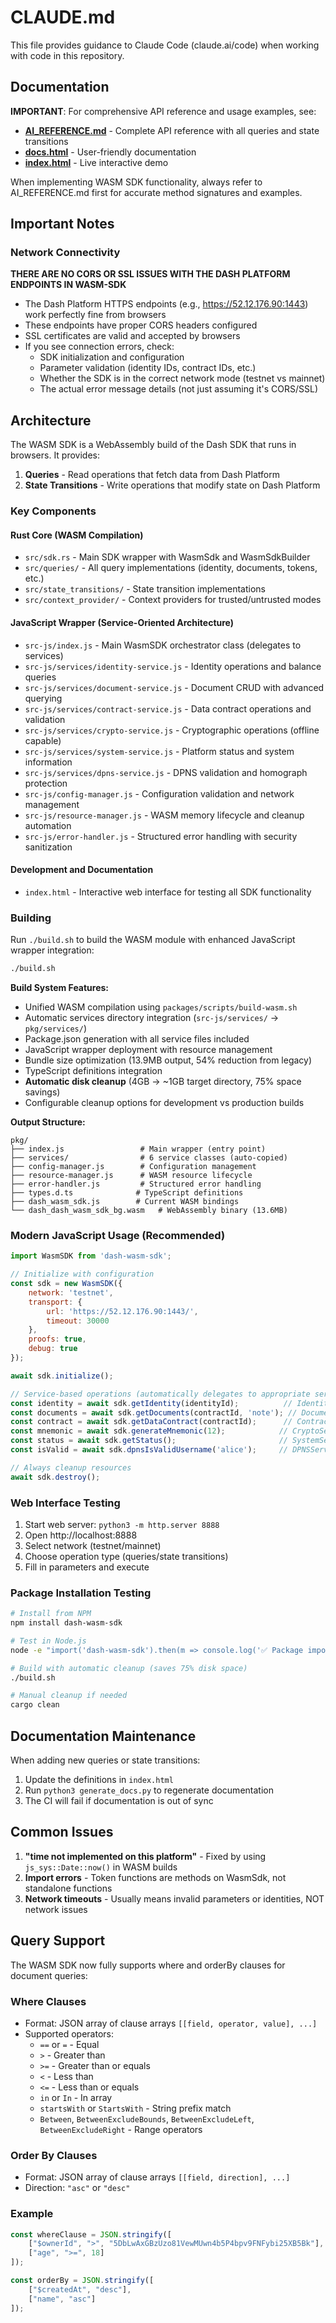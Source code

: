 # CLAUDE.md

This file provides guidance to Claude Code (claude.ai/code) when working with code in this repository.

## Documentation

**IMPORTANT**: For comprehensive API reference and usage examples, see:
- **[AI_REFERENCE.md](AI_REFERENCE.md)** - Complete API reference with all queries and state transitions
- **[docs.html](docs.html)** - User-friendly documentation
- **[index.html](index.html)** - Live interactive demo

When implementing WASM SDK functionality, always refer to AI_REFERENCE.md first for accurate method signatures and examples.

## Important Notes

### Network Connectivity
**THERE ARE NO CORS OR SSL ISSUES WITH THE DASH PLATFORM ENDPOINTS IN WASM-SDK**
- The Dash Platform HTTPS endpoints (e.g., https://52.12.176.90:1443) work perfectly fine from browsers
- These endpoints have proper CORS headers configured
- SSL certificates are valid and accepted by browsers
- If you see connection errors, check:
  - SDK initialization and configuration
  - Parameter validation (identity IDs, contract IDs, etc.)  
  - Whether the SDK is in the correct network mode (testnet vs mainnet)
  - The actual error message details (not just assuming it's CORS/SSL)

## Architecture

The WASM SDK is a WebAssembly build of the Dash SDK that runs in browsers. It provides:

1. **Queries** - Read operations that fetch data from Dash Platform
2. **State Transitions** - Write operations that modify state on Dash Platform

### Key Components

#### Rust Core (WASM Compilation)
- `src/sdk.rs` - Main SDK wrapper with WasmSdk and WasmSdkBuilder
- `src/queries/` - All query implementations (identity, documents, tokens, etc.)
- `src/state_transitions/` - State transition implementations
- `src/context_provider/` - Context providers for trusted/untrusted modes

#### JavaScript Wrapper (Service-Oriented Architecture)
- `src-js/index.js` - Main WasmSDK orchestrator class (delegates to services)
- `src-js/services/identity-service.js` - Identity operations and balance queries  
- `src-js/services/document-service.js` - Document CRUD with advanced querying
- `src-js/services/contract-service.js` - Data contract operations and validation
- `src-js/services/crypto-service.js` - Cryptographic operations (offline capable)
- `src-js/services/system-service.js` - Platform status and system information
- `src-js/services/dpns-service.js` - DPNS validation and homograph protection
- `src-js/config-manager.js` - Configuration validation and network management
- `src-js/resource-manager.js` - WASM memory lifecycle and cleanup automation
- `src-js/error-handler.js` - Structured error handling with security sanitization

#### Development and Documentation
- `index.html` - Interactive web interface for testing all SDK functionality

### Building

Run `./build.sh` to build the WASM module with enhanced JavaScript wrapper integration:

```bash
./build.sh
```

**Build System Features:**
- Unified WASM compilation using `packages/scripts/build-wasm.sh`  
- Automatic services directory integration (`src-js/services/` → `pkg/services/`)
- Package.json generation with all service files included
- JavaScript wrapper deployment with resource management
- Bundle size optimization (13.9MB output, 54% reduction from legacy)
- TypeScript definitions integration
- **Automatic disk cleanup** (4GB → ~1GB target directory, 75% space savings)
- Configurable cleanup options for development vs production builds

**Output Structure:**
```
pkg/
├── index.js                 # Main wrapper (entry point)  
├── services/                # 6 service classes (auto-copied)
├── config-manager.js        # Configuration management
├── resource-manager.js      # WASM resource lifecycle  
├── error-handler.js         # Structured error handling
├── types.d.ts              # TypeScript definitions
├── dash_wasm_sdk.js        # Current WASM bindings
└── dash_dash_wasm_sdk_bg.wasm   # WebAssembly binary (13.6MB)
```

### Modern JavaScript Usage (Recommended)

```javascript
import WasmSDK from 'dash-wasm-sdk';

// Initialize with configuration
const sdk = new WasmSDK({
    network: 'testnet',
    transport: { 
        url: 'https://52.12.176.90:1443/',
        timeout: 30000
    },
    proofs: true,
    debug: true
});

await sdk.initialize();

// Service-based operations (automatically delegates to appropriate service)
const identity = await sdk.getIdentity(identityId);          // IdentityService
const documents = await sdk.getDocuments(contractId, 'note'); // DocumentService  
const contract = await sdk.getDataContract(contractId);      // ContractService
const mnemonic = await sdk.generateMnemonic(12);            // CryptoService (offline)
const status = await sdk.getStatus();                       // SystemService
const isValid = await sdk.dpnsIsValidUsername('alice');     // DPNSService (offline)

// Always cleanup resources
await sdk.destroy();
```

### Web Interface Testing

1. Start web server: `python3 -m http.server 8888`
2. Open http://localhost:8888
3. Select network (testnet/mainnet)  
4. Choose operation type (queries/state transitions)
5. Fill in parameters and execute

### Package Installation Testing

```bash
# Install from NPM
npm install dash-wasm-sdk

# Test in Node.js
node -e "import('dash-wasm-sdk').then(m => console.log('✅ Package imported:', typeof m.default))"

# Build with automatic cleanup (saves 75% disk space)
./build.sh

# Manual cleanup if needed
cargo clean
```

## Documentation Maintenance

When adding new queries or state transitions:
1. Update the definitions in `index.html`
2. Run `python3 generate_docs.py` to regenerate documentation
3. The CI will fail if documentation is out of sync

## Common Issues

1. **"time not implemented on this platform"** - Fixed by using `js_sys::Date::now()` in WASM builds
2. **Import errors** - Token functions are methods on WasmSdk, not standalone functions
3. **Network timeouts** - Usually means invalid parameters or identities, NOT network issues

## Query Support

The WASM SDK now fully supports where and orderBy clauses for document queries:

### Where Clauses
- Format: JSON array of clause arrays `[[field, operator, value], ...]`
- Supported operators:
  - `==` or `=` - Equal
  - `>` - Greater than
  - `>=` - Greater than or equals
  - `<` - Less than
  - `<=` - Less than or equals
  - `in` or `In` - In array
  - `startsWith` or `StartsWith` - String prefix match
  - `Between`, `BetweenExcludeBounds`, `BetweenExcludeLeft`, `BetweenExcludeRight` - Range operators

### Order By Clauses
- Format: JSON array of clause arrays `[[field, direction], ...]`
- Direction: `"asc"` or `"desc"`

### Example
```javascript
const whereClause = JSON.stringify([
    ["$ownerId", ">", "5DbLwAxGBzUzo81VewMUwn4b5P4bpv9FNFybi25XB5Bk"],
    ["age", ">=", 18]
]);

const orderBy = JSON.stringify([
    ["$createdAt", "desc"],
    ["name", "asc"]
]);
```